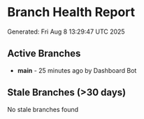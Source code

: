 # Branch Health Report
Generated: Fri Aug  8 13:29:47 UTC 2025

## Active Branches
- **main** - 25 minutes ago by Dashboard Bot

## Stale Branches (>30 days)
No stale branches found
